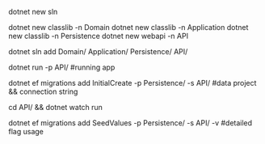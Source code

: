 dotnet new sln

dotnet new classlib -n Domain
dotnet new classlib -n Application
dotnet new classlib -n Persistence
dotnet new webapi -n API

dotnet sln add Domain/ Application/ Persistence/ API/

dotnet run -p API/ #running app

dotnet ef migrations add InitialCreate -p Persistence/ -s API/ #data project  && connection string 

cd API/ && dotnet watch run

dotnet ef migrations add SeedValues -p Persistence/ -s API/ -v #detailed flag usage